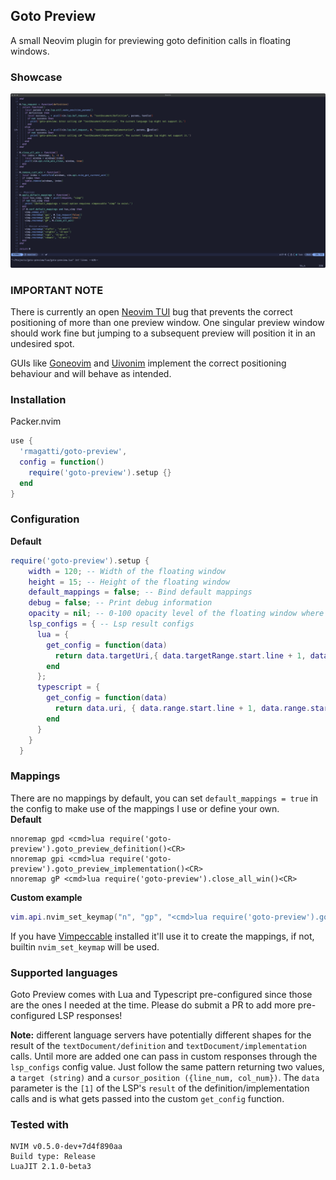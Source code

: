 ## Goto Preview
A small Neovim plugin for previewing goto definition calls in floating windows.

### Showcase
<img src="https://github.com/rmagatti/readme-assets/blob/main/goto-preview-zoomed.gif" />

### IMPORTANT NOTE
There is currently an open [Neovim TUI](https://github.com/neovim/neovim/issues/14735) bug that prevents the correct positioning of more than one preview window.
One singular preview window should work fine but jumping to a subsequent preview will position it in an undesired spot.

GUIs like [Goneovim](https://github.com/akiyosi/goneovim) and [Uivonim](https://github.com/smolck/uivonim) implement the correct positioning behaviour and will behave as intended.


### Installation
Packer.nvim
```lua
use {
  'rmagatti/goto-preview',
  config = function()
    require('goto-preview').setup {}
  end
}
```

### Configuration

**Default**
```lua
require('goto-preview').setup {
    width = 120; -- Width of the floating window
    height = 15; -- Height of the floating window
    default_mappings = false; -- Bind default mappings
    debug = false; -- Print debug information
    opacity = nil; -- 0-100 opacity level of the floating window where 100 is fully transparent.
    lsp_configs = { -- Lsp result configs
      lua = {
        get_config = function(data)
          return data.targetUri,{ data.targetRange.start.line + 1, data.targetRange.start.character }
        end
      };
      typescript = {
        get_config = function(data)
          return data.uri, { data.range.start.line + 1, data.range.start.character }
        end
      }
    }
  }
```

### Mappings
There are no mappings by default, you can set `default_mappings = true` in the config to make use of the mappings I use or define your own.  
**Default**
```viml
nnoremap gpd <cmd>lua require('goto-preview').goto_preview_definition()<CR>
nnoremap gpi <cmd>lua require('goto-preview').goto_preview_implementation()<CR>
nnoremap gP <cmd>lua require('goto-preview').close_all_win()<CR>
```

**Custom example**
```lua
vim.api.nvim_set_keymap("n", "gp", "<cmd>lua require('goto-preview').goto_preview_definition()<CR>", {noremap=true})
```

If you have [Vimpeccable](https://github.com/svermeulen/vimpeccable) installed it'll use it to create the mappings, if not, builtin `nvim_set_keymap` will be used.

### Supported languages
Goto Preview comes with Lua and Typescript pre-configured since those are the ones I needed at the time. Please do submit a PR to add more pre-configured LSP responses!

**Note:** different language servers have potentially different shapes for the result of the `textDocument/definition` and `textDocument/implementation` calls.
Until more are added one can pass in custom responses through the `lsp_configs` config value. Just follow the same pattern returning two values, a `target (string)` and a `cursor_position ({line_num, col_num})`. The `data` parameter is the `[1]` of the LSP's `result` of the definition/implementation calls and is what gets passed into the custom `get_config` function.


### Tested with
```
NVIM v0.5.0-dev+7d4f890aa  
Build type: Release  
LuaJIT 2.1.0-beta3  
```
